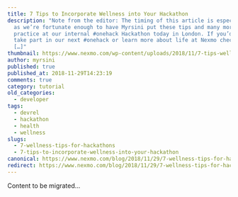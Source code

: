 ```yaml
---
title: 7 Tips to Incorporate Wellness into Your Hackathon
description: "Note from the editor: The timing of this article is especially apt
  as we’re fortunate enough to have Myrsini put these tips and many more into
  practice at our internal #onehack Hackathon today in London. If you’d like to
  take part in our next #onehack or learn more about life at Nexmo check out our
  […]"
thumbnail: https://www.nexmo.com/wp-content/uploads/2018/11/7-tips-wellness-hackathons.png
author: myrsini
published: true
published_at: 2018-11-29T14:23:19
comments: true
category: tutorial
old_categories:
  - developer
tags:
  - devrel
  - hackathon
  - health
  - wellness
slugs:
  - 7-wellness-tips-for-hackathons
  - 7-tips-to-incorporate-wellness-into-your-hackathon
canonical: https://www.nexmo.com/blog/2018/11/29/7-wellness-tips-for-hackathons
redirect: https://www.nexmo.com/blog/2018/11/29/7-wellness-tips-for-hackathons
---
```

Content to be migrated...